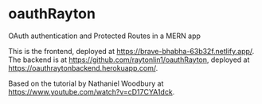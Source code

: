 # oauthRayton
OAuth authentication and Protected Routes in a MERN app

This is the frontend, deployed at https://brave-bhabha-63b32f.netlify.app/. The backend is at https://github.com/raytonlin1/oauthRayton, deployed at https://oauthraytonbackend.herokuapp.com/.

Based on the tutorial by Nathaniel Woodbury at https://www.youtube.com/watch?v=cD17CYA1dck.
